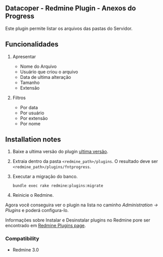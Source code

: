 ## Datacoper - Redmine Plugin - Anexos do Progress

Este plugin permite listar os arquivos das pastas do Servidor.

## Funcionalidades

1. Apresentar
    - Nome do Arquivo
    - Usuário que criou o arquivo
    - Data de ultima alteração
    - Tamanho
    - Extensão

2. Filtros
   - Por data
   - Por usuário
   - Por extensão
   - Por nome

## Installation notes

1. Baixe a ultima versão do plugin [ultima versão](https://carlosjustino.github.io/redmine-fntprogress/releases/latest).
2. Extraia dentro da pasta `<redmine_path>/plugins`. O resultado deve ser `<redmine_path>/plugins/fntprogress`.
3. Executar a migração do banco.
   
   `bundle exec rake redmine:plugins:migrate`
   
4. Reinicie o Redmine.

Agora você conseguira ver o plugin na lista no caminho _Administration -> Plugins_ e poderá configura-lo.

Informações sobre Instalar e Desinstalar plugins no Redmine pore ser encontrado em [Redmine Plugins page](http://www.redmine.org/projects/redmine/wiki/Plugins).

### Compatibility ###

- Redmine 3.0
